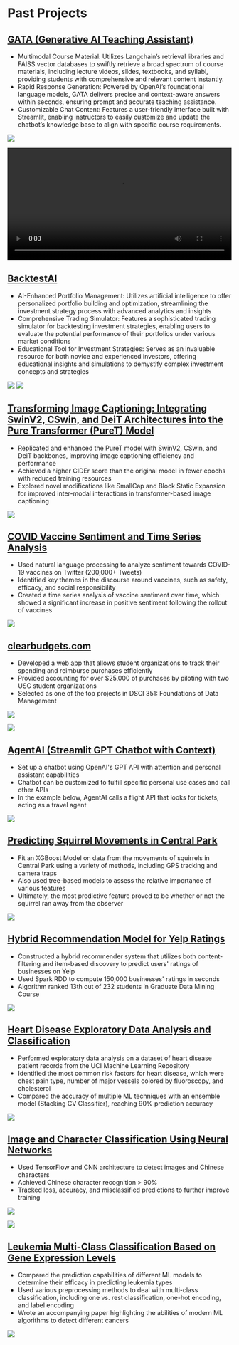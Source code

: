 <!---
Hassan Shah Portfolio
-->

# Past Projects

## [GATA (Generative AI Teaching Assistant)](https://github.com/hassanhshah/GATA)
* Multimodal Course Material: Utilizes Langchain’s retrieval libraries and FAISS vector databases to swiftly retrieve a broad spectrum of course materials, including lecture videos, slides, textbooks, and syllabi, providing students with comprehensive and relevant content instantly.
* Rapid Response Generation: Powered by OpenAI’s foundational language models, GATA delivers precise and context-aware answers within seconds, ensuring prompt and accurate teaching assistance.
* Customizable Chat Content: Features a user-friendly interface built with Streamlit, enabling instructors to easily customize and update the chatbot’s knowledge base to align with specific course requirements.

![](/images/gata_logo.png)


<video src="images/GATA-how_it_works.mp4" controls width="100%"></video>




## [BacktestAI](https://github.com/hassanhshah/backtestai)
* AI-Enhanced Portfolio Management: Utilizes artificial intelligence to offer personalized portfolio building and optimization, streamlining the investment strategy process with advanced analytics and insights
* Comprehensive Trading Simulator: Features a sophisticated trading simulator for backtesting investment strategies, enabling users to evaluate the potential performance of their portfolios under various market conditions
* Educational Tool for Investment Strategies: Serves as an invaluable resource for both novice and experienced investors, offering educational insights and simulations to demystify complex investment concepts and strategies

![](/images/ai_portfolio.png)
![](/images/trading_simulator.png)

## [Transforming Image Captioning: Integrating SwinV2, CSwin, and DeiT Architectures into the Pure Transformer (PureT) Model](https://github.com/hhsusc/Transformers-Image-Captioning/blob/main/paper/Transformers%20Image%20Captioning.pdf)
* Replicated and enhanced the PureT model with SwinV2, CSwin, and DeiT backbones, improving image captioning efficiency and performance
* Achieved a higher CIDEr score than the original model in fewer epochs with reduced training resources
* Explored novel modifications like SmallCap and Block Static Expansion for improved inter-modal interactions in transformer-based image captioning

![](/images/Paper2.png)

## [COVID Vaccine Sentiment and Time Series Analysis](https://www.kaggle.com/code/hassanhshah/covid-vaccine-sentiment-and-time-series-analysis)
* Used natural language processing to analyze sentiment towards COVID-19 vaccines on Twitter (200,000+ Tweets)  
* Identified key themes in the discourse around vaccines, such as safety, efficacy, and social responsibility
* Created a time series analysis of vaccine sentiment over time, which showed a significant increase in positive sentiment following the rollout of vaccines  

![](/images/Time_Series.png)

## [clearbudgets.com](https://clearbudgets.com)
* Developed a [web app](https://github.com/hassanhshah/ClearBudget) that allows student organizations to track their spending and reimburse purchases efficiently  
* Provided accounting for over $25,000 of purchases by piloting with two USC student organizations  
* Selected as one of the top projects in DSCI 351: Foundations of Data Management  

![](/images/Main_Screen.png)

![](/images/Requests.png)

## [AgentAI (Streamlit GPT Chatbot with Context)](https://github.com/hassanhshah/GPTChatbot)
* Set up a chatbot using OpenAI's GPT API with attention and personal assistant capabilities 
* Chatbot can be customized to fulfill specific personal use cases and call other APIs
* In the example below, AgentAI calls a flight API that looks for tickets, acting as a travel agent

![](/images/Chatbot.png)

## [Predicting Squirrel Movements in Central Park](https://github.com/hassanhshah/Squirrel_Prediction)
* Fit an XGBoost Model on data from the movements of squirrels in Central Park using a variety of methods, including GPS tracking and camera traps
* Also used tree-based models to assess the relative importance of various features
* Ultimately, the most predictive feature proved to be whether or not the squirrel ran away from the observer 

![](/images/Squirrel.png)

## [Hybrid Recommendation Model for Yelp Ratings](https://github.com/hassanhshah/Hybrid-Yelp-Recommendation-System)
* Constructed a hybrid recommender system that utilizes both content-filtering and item-based discovery to predict users' ratings of businesses on Yelp
* Used Spark RDD to compute 150,000 businesses' ratings in seconds
* Algorithm ranked 13th out of 232 students in Graduate Data Mining Course

![](/images/Yelp.png)

## [Heart Disease Exploratory Data Analysis and Classification](https://www.kaggle.com/code/hassanhshah/heart-disease-eda-classification-90-accuracy)
* Performed exploratory data analysis on a dataset of heart disease patient records from the UCI Machine Learning Repository  
* Identified the most common risk factors for heart disease, which were chest pain type, number of major vessels colored by fluoroscopy, and cholesterol
* Compared the accuracy of multiple ML techniques with an ensemble model (Stacking CV Classifier), reaching 90% prediction accuracy  

![](/images/Cholesterol.png)

## [Image and Character Classification Using Neural Networks](https://github.com/hassanhshah/Image_and_Character_Classification)
* Used TensorFlow and CNN architecture to detect images and Chinese characters
* Achieved Chinese character recognition > 90%
* Tracked loss, accuracy, and misclassified predictions to further improve training 

![](/images/IMAGECNN.png)

![](/images/Chinese_Characters.png)

## [Leukemia Multi-Class Classification Based on Gene Expression Levels](https://github.com/hassanhshah/Leukemia_Classification)
* Compared the prediction capabilities of different ML models to determine their efficacy in predicting leukemia types  
* Used various preprocessing methods to deal with multi-class classification, including one vs. rest classification, one-hot encoding, and label encoding 
* Wrote an accompanying paper highlighting the abilities of modern ML algorithms to detect different cancers

![](/images/Models.png)

